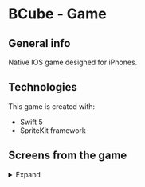 # BCube - Game

## General info
Native IOS game designed for iPhones.

## Technologies
This game is created with:
* Swift 5
* SpriteKit framework

## Screens from the game
<details>
  <summary>Expand</summary>
  <h2>Start scene</h2>
  <p>
    <img src="./Screens/startScene.png" width="226">
  </p>
  
  <h2>Customize scene</h2>
  <p>
    <img src="./Screens/customizeScene.png" width="226">
  </p>
  
  <h2>Game scene</h2>
  <p>
    <img src="./Screens/gameScene_1.png" width="226">
    <img src="./Screens/gameScene_2.png" width="226">
    <img src="./Screens/gameScene_3.png" width="226">
    <img src="./Screens/gameOver.png" width="226">
  </p>
  
  <h2><a href="./Screens/gameplay.mp4">Gameplay video</a></h2>
</details>
